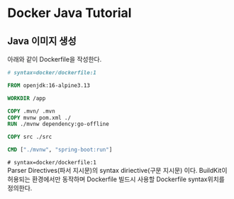 # Docker Java Tutorial

## Java 이미지 생성

아래와 같이 Dockerfile을 작성한다.

```dockerfile
# syntax=docker/dockerfile:1

FROM openjdk:16-alpine3.13

WORKDIR /app

COPY .mvn/ .mvn
COPY mvnw pom.xml ./
RUN ./mvnw dependency:go-offline

COPY src ./src

CMD ["./mvnw", "spring-boot:run"]
```

`# syntax=docker/dockerfile:1`  
Parser Directives(파서 지시문)의 syntax diriective(구문 지시문) 이다. BuildKit이 허용되는 환경에서만 동작하며 Dockerfile 빌드시 사용할 Dockerfile syntax위치를 정의한다.
